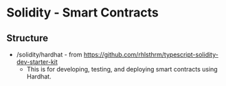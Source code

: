 # Solidity - Smart Contracts

## Structure

- /solidity/hardhat - from https://github.com/rhlsthrm/typescript-solidity-dev-starter-kit
  - This is for developing, testing, and deploying smart contracts using Hardhat.
